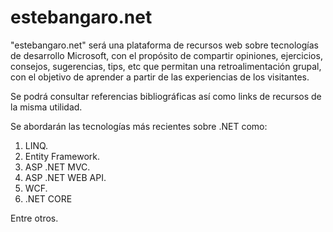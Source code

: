 # estebangaro.net
"estebangaro.net" será una plataforma de recursos web sobre tecnologías de desarrollo Microsoft, 
con el propósito de compartir opiniones, ejercicios, consejos, sugerencias, tips, etc que permitan 
una retroalimentación grupal, con el objetivo de aprender a partir de las experiencias de los visitantes.

Se podrá consultar referencias bibliográficas así como links de recursos de la misma utilidad.

Se abordarán las tecnologías más recientes sobre .NET como:

1) LINQ.
2) Entity Framework.
3) ASP .NET MVC.
4) ASP .NET WEB API.
5) WCF.
6) .NET CORE

Entre otros.


